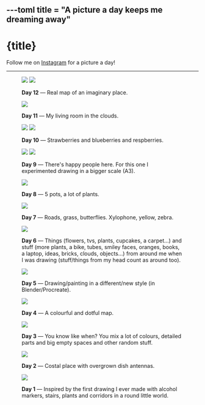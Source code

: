 ---toml
title = "A picture a day keeps me dreaming away"
---

# {title}

Follow me on [Instagram](//instagram.com/ayo.reis) for a picture a day!

---

<figure id="12">
    
<img src="/pictures/12.1.webp" loading="lazy"/>
<img src="/pictures/12.2.webp" loading="lazy"/>

<figcaption>

**Day 12** — Real map of an imaginary place.</figcaption>

</figure>

<figure id="11">

<img src="/pictures/11.webp" loading="lazy"/>

<figcaption>

**Day 11** — My living room in the clouds.</figcaption>

</figure>

<figure id="10">
    
<img src="/pictures/10.1.webp" loading="lazy"/>
<img src="/pictures/10.2.webp" loading="lazy"/>

<figcaption>

**Day 10** — Strawberries and blueberries and respberries.</figcaption>

</figure>

<figure id="9">
    
<img src="/pictures/9.1.webp" loading="lazy"/>
<img src="/pictures/9.2.webp" loading="lazy"/>

<figcaption>

**Day 9** — There's happy people here. For this one I experimented drawing in a bigger scale (A3).</figcaption>

</figure>

<figure id="8">
    
<img src="/pictures/8.webp" loading="lazy"/>

<figcaption>

**Day 8** — 5 pots, a lot of plants.</figcaption>

</figure>

<figure id="7">
    
<img src="/pictures/7.webp" loading="lazy"/>

<figcaption>

**Day 7** — Roads, grass, butterflies. Xylophone, yellow, zebra.</figcaption>

</figure>

<figure id="6">
    
<img src="/pictures/6.webp" loading="lazy"/>

<figcaption>

**Day 6** — Things (flowers, tvs, plants, cupcakes, a carpet...) and stuff (more plants, a bike, tubes, smiley faces, oranges, books, a laptop, ideas, bricks, clouds, objects...) from around me when I was drawing (stuff/things from my head count as around too).</figcaption>

</figure>

<figure id="5">
    
<img src="/pictures/5.webp" loading="lazy"/>

<figcaption>

**Day 5** — Drawing/painting in a different/new style (in Blender/Procreate).</figcaption>

</figure>

<figure id="4">
    
<img src="/pictures/4.webp" loading="lazy"/>

<figcaption>

**Day 4** — A colourful and dotful map.</figcaption>

</figure>

<figure id="3">
    
<img src="/pictures/3.webp" loading="lazy"/>

<figcaption>

**Day 3** — You know like when? You mix a lot of colours, detailed parts and big empty spaces and other random stuff.</figcaption>

</figure>

<figure id="2">
    
<img src="/pictures/2.webp" loading="lazy"/>

<figcaption>

**Day 2** — Costal place with overgrown dish antennas.</figcaption>

</figure>

<figure id="1">
    
<img src="/pictures/1.webp" loading="lazy"/>

<figcaption>

**Day 1** — Inspired by the first drawing I ever made with alcohol markers, stairs, plants and corridors in a round little world.</figcaption>

</figure>
